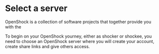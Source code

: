 # Select a server

OpenShock is a collection of software projects that together provide you with the 

To begin on your OpenShock yourney, either as shocker or shockee, you need to choose an OpenShock server where you will create your account, create share links and give others access.
